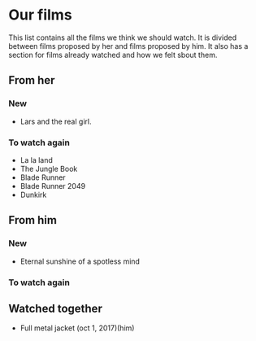 # Our films
This list contains all the films we think we should watch.
It is divided between films proposed by her and films proposed by him. It also has a section for films already watched and how we felt sbout them.

## From her

### New
* Lars and the real girl.

### To watch again
* La la land
* The Jungle Book
* Blade Runner
* Blade Runner 2049
* Dunkirk


## From him
### New
* Eternal sunshine of a spotless mind

### To watch again

## Watched together
* Full metal jacket (oct 1, 2017)(him)
